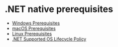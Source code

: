 .NET native prerequisites
==============================

* [Windows Prerequisites](https://learn.microsoft.com/dotnet/core/install/windows)
* [macOS Prerequisites](https://learn.microsoft.com/dotnet/core/install/macos)
* [Linux Prerequisites](https://learn.microsoft.com/dotnet/core/install/linux)
* [.NET Supported OS Lifecycle Policy](https://github.com/dotnet/core/blob/main/os-lifecycle-policy.md)
